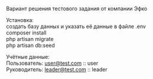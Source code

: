 Вариант решения тестового задания от компании Эфко

Установка:\
создать базу данных и указать её данные в файле .env\
composer install\
php artisan migrate\
php artisan db:seed

Учётные данные:\
Пользователь: user@test.com :: user\
Руководитель: leader@test.com :: leader
